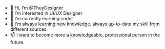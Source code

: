 - 👋 Hi, I’m @ThuyDesigner
- 👀 I’m interested in UI/UX Designer
- 🌱 I’m currently learning coder
- 💞️ I'm always learning new knowledge, always up-to-date my skill from different sources. 
- 📫 I want to become more a knowledgeable, professional person in the future.

<!---
ThuyDesigner/ThuyDesigner is a ✨ special ✨ repository because its `README.md` (this file) appears on your GitHub profile.
You can click the Preview link to take a look at your changes.
--->
